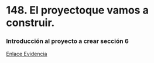 # 148. El proyectoque vamos a construir.

### Introducción al proyecto a crear sección 6
[Enlace Evidencia](https://1drv.ms/i/c/5b8ffe000b7ef13e/EYOgCLSi7IdKoRS4HnjQVEkBl9odWL7HyA-X1G9o7Dwv0w?e=KUYvor)